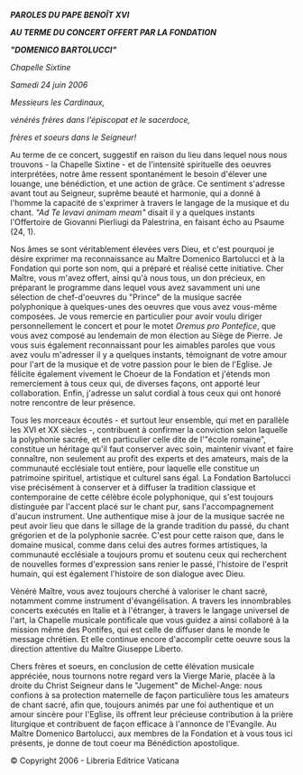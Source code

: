 ***PAROLES DU PAPE BENOÎT XVI***

***AU TERME DU CONCERT OFFERT PAR LA FONDATION***

***"DOMENICO BARTOLUCCI"***

*Chapelle Sixtine*

*Samedi 24 juin 2006*

*Messieurs les Cardinaux,*

*vénérés frères dans l'épiscopat et le sacerdoce,*

*frères et soeurs dans le Seigneur!*

Au terme de ce concert, suggestif en raison du lieu dans lequel nous nous trouvons - la Chapelle Sixtine - et de l'intensité spirituelle des oeuvres interprétées, notre âme ressent spontanément le besoin d'élever une louange, une bénédiction, et une action de grâce. Ce sentiment s'adresse avant tout au Seigneur, suprême beauté et harmonie, qui a donné à l'homme la capacité de s'exprimer à travers le langage de la musique et du chant. *"Ad Te levavi animam meam"* disait il y a quelques instants l'Offertoire de Giovanni Pierliugi da Palestrina, en faisant écho au Psaume (24, 1).

Nos âmes se sont véritablement élevées vers Dieu, et c'est pourquoi je désire exprimer ma reconnaissance au Maître Domenico Bartolucci et à la Fondation qui porte son nom, qui a préparé et réalisé cette initiative. Cher Maître, vous m'avez offert, ainsi qu'à nous tous, un don précieux, en préparant le programme dans lequel vous avez savamment uni une sélection de chef-d'oeuvres du "Prince" de la musique sacrée polyphonique à quelques-unes des oeuvres que vous avez vous-même composées. Je vous remercie en particulier pour avoir voulu diriger personnellement le concert et pour le motet *Oremus pro Pontefice*, que vous avez composé au lendemain de mon élection au Siège de Pierre. Je vous suis également reconnaissant pour les aimables paroles que vous avez voulu m'adresser il y a quelques instants, témoignant de votre amour pour l'art de la musique et de votre passion pour le bien de l'Eglise. Je félicite également vivement le Choeur de la Fondation et j'étends mon remerciement à tous ceux qui, de diverses façons, ont apporté leur collaboration. Enfin, j'adresse un salut cordial à tous ceux qui ont honoré notre rencontre de leur présence.

Tous les morceaux écoutés - et surtout leur ensemble, qui met en parallèle les XVI et XX siècles -, contribuent à confirmer la conviction selon laquelle la polyphonie sacrée, et en particulier celle dite de l'"école romaine", constitue un héritage qu'il faut conserver avec soin, maintenir vivant et faire connaître, non seulement au profit des experts et des amateurs, mais de la communauté ecclésiale tout entière, pour laquelle elle constitue un patrimoine spirituel, artistique et culturel sans égal. La Fondation Bartolucci vise précisément à conserver et à diffuser la tradition classique et contemporaine de cette célèbre école polyphonique, qui s'est toujours distinguée par l'accent placé sur le chant pur, sans l'accompagnement d'aucun instrument. Une authentique mise à jour de la musique sacrée ne peut avoir lieu que dans le sillage de la grande tradition du passé, du chant grégorien et de la polyphonie sacrée. C'est pour cette raison que, dans le domaine musical, comme dans celui des autres formes artistiques, la communauté ecclésiale a toujours promu et soutenu ceux qui recherchent de nouvelles formes d'expression sans renier le passé, l'histoire de l'esprit humain, qui est également l'histoire de son dialogue avec Dieu.

Vénéré Maître, vous avez toujours cherché à valoriser le chant sacré, notamment comme instrument d'évangélisation. A travers les innombrables concerts exécutés en Italie et à l'étranger, à travers le langage universel de l'art, la Chapelle musicale pontificale que vous guidez a ainsi collaboré à la mission même des Pontifes, qui est celle de diffuser dans le monde le message chrétien. Et elle continue encore d'accomplir cette oeuvre sous la direction attentive du Maître Giuseppe Liberto.

Chers frères et soeurs, en conclusion de cette élévation musicale appréciée, nous tournons notre regard vers la Vierge Marie, placée à la droite du Christ Seigneur dans le "Jugement" de Michel-Ange: nous confions à sa protection maternelle de façon particulière tous les amateurs de chant sacré, afin que, toujours animés par une foi authentique et un amour sincère pour l'Eglise, ils offrent leur précieuse contribution à la prière liturgique et contribuent de façon efficace à l'annonce de l'Evangile. Au Maître Domenico Bartolucci, aux membres de la Fondation et à vous tous ici présents, je donne de tout coeur ma Bénédiction apostolique.

© Copyright 2006 - Libreria Editrice Vaticana
